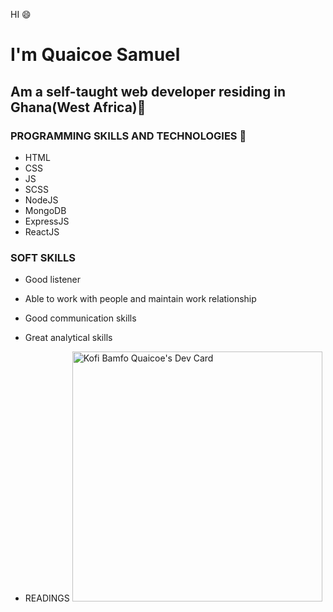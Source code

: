 HI :smile:

# I'm Quaicoe Samuel

## Am a self-taught web developer residing in Ghana(West Africa):city_sunrise: ##

### PROGRAMMING SKILLS AND TECHNOLOGIES :nut_and_bolt:
* HTML
* CSS
* JS
* SCSS 
* NodeJS
* MongoDB
* ExpressJS
* ReactJS 
  
### SOFT SKILLS
* Good listener
* Able to work with people and maintain work relationship
* Good communication skills
* Great analytical skills

* READINGS
<a href="https://app.daily.dev/kbqtechworld"><img src="https://api.daily.dev/devcards/f31546419c3d4c3f9303d6ce16e8b879.png?r=6ui" width="400" alt="Kofi Bamfo Quaicoe's Dev Card"/></a>
